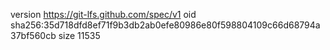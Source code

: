 version https://git-lfs.github.com/spec/v1
oid sha256:35d718dfd8ef71f9b3db2ab0efe80986e80f598804109c66d68794a37bf560cb
size 11535
